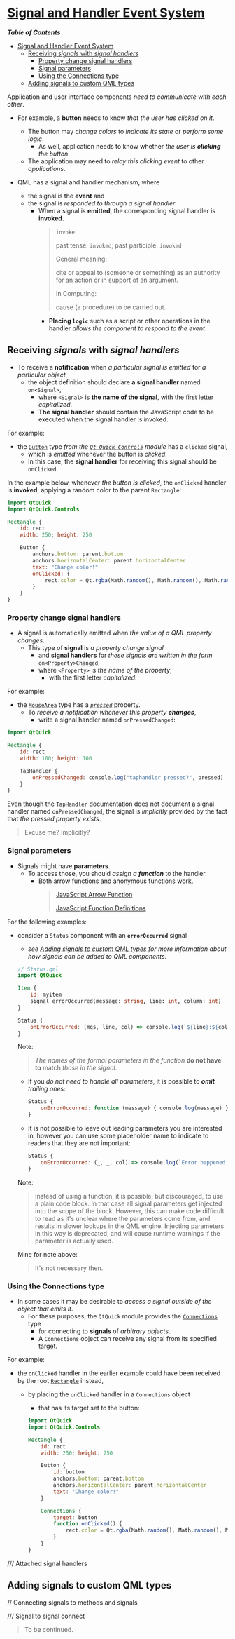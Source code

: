# [Signal and Handler Event System](https://doc.qt.io/qt-6/qtqml-syntax-signals.html)

_**Table of Contents**_
- [Signal and Handler Event System](#signal-and-handler-event-system)
  - [Receiving _signals_ with _signal handlers_](#receiving-signals-with-signal-handlers)
    - [Property change signal handlers](#property-change-signal-handlers)
    - [Signal parameters](#signal-parameters)
    - [Using the Connections type](#using-the-connections-type)
  - [Adding signals to custom QML types](#adding-signals-to-custom-qml-types)

Application and user interface components _need to communicate with each other_.

- For example, a **button** needs to know _that the user has clicked on it_. 
  - The button may _change colors_ to _indicate its state_ or _perform some logic_. 
    - As well, application needs to know whether _the user is **clicking** the button_. 
  - The application may need to _relay this clicking event_ to other _applications_.

- QML has a signal and handler mechanism, where 
  - the signal is the **event** and 
  - the signal is _responded to through a signal handler_. 
    - When a signal is **emitted**, the corresponding signal handler is **invoked**. 
      > `invoke`:
      >
      > past tense: `invoked`; past participle: `invoked`
      >
      > General meaning:
      >
      > cite or appeal to (someone or something) as an authority for an action or in support of an argument.
      >
      >
      > In Computing:
      >
      > cause (a procedure) to be carried out.
      - **Placing `logic`** such as a script or other operations in the handler _allows the component to respond to the event_.

## Receiving _signals_ with _signal handlers_

- To receive a **notification** when _a particular signal is emitted_ for _a particular object_, 
  - the object definition should declare **a signal handler** named `on<Signal>`,
    - where `<Signal>` is **the name of the signal**, with the first letter _capitalized_. 
    - **The signal handler** should contain the JavaScript code to be executed when the signal handler is invoked.

For example: 
- the [`Button`](https://doc.qt.io/qt-6/qml-qtquick-controls2-button.html) type _from the [`Qt Quick Controls`](https://doc.qt.io/qt-6/qtquickcontrols-index.html) module_ has a `clicked` signal, 
  - which is _emitted_ whenever the button is _clicked_. 
  - In this case, the **signal handler** for receiving this signal should be `onClicked`. 

In the example below, whenever _the button is clicked_, the `onClicked` handler is **invoked**, applying a random color to the parent `Rectangle`:

```qml
import QtQuick
import QtQuick.Controls

Rectangle {
    id: rect
    width: 250; height: 250

    Button {
        anchors.bottom: parent.bottom
        anchors.horizontalCenter: parent.horizontalCenter
        text: "Change color!"
        onClicked: {
            rect.color = Qt.rgba(Math.random(), Math.random(), Math.random(), 1);
        }
    }
}
```

### Property change signal handlers

- A signal is automatically emitted when _the value of a QML property changes_. 
  - This type of **signal** is _a property change signal_
    - and **signal handlers** for _these signals are written in the form_ `on<Property>Changed`,
    - where `<Property>` is _the name of the property_,
      - with the first letter _capitalized_.

For example:
- the [`MouseArea`](https://doc.qt.io/qt-6/qml-qtquick-mousearea.html) type has a [_`pressed`_](https://doc.qt.io/qt-6/qml-qtquick-mousearea.html#pressed-signal) property. 
  - To _receive a notification whenever this property **changes**_,
    - write a signal handler named `onPressedChanged`:

```qml
import QtQuick

Rectangle {
    id: rect
    width: 100; height: 100

    TapHandler {
        onPressedChanged: console.log("taphandler pressed?", pressed)
    }
}
```

Even though the [`TapHandler`](https://doc.qt.io/qt-6/qml-qtquick-taphandler.html) documentation does not document a signal handler named `onPressedChanged`, the signal is _implicitly_ provided by the fact that _the pressed property exists_.

> Excuse me? Implicitly?

### Signal parameters

- Signals might have **parameters**.
  - To access those, you should _assign a **function**_ to the handler.
    - Both arrow functions and anonymous functions work.
      > [JavaScript Arrow Function](https://www.w3schools.com/js/js_arrow_function.asp)
      >
      > [JavaScript Function Definitions](https://www.w3schools.com/js/js_function_definition.asp)

For the following examples:
- consider a `Status` component with an **`errorOccurred`** signal 
  - _see [Adding signals to custom QML types](#adding-signals-to-custom-qml-types) for more information about how signals can be added to QML components._
  
  ```qml
  // Status.qml
  import QtQuick

  Item {
      id: myitem
      signal errorOccurred(message: string, line: int, column: int)
  }
  ```

  ```qml
  Status {
      onErrorOccurred: (mgs, line, col) => console.log(`${line}:${col}: ${msg}`)
  }
  ```

  Note:
  > _The names of the formal parameters in the function_ **do not have to** match _those in the signal_.
  
  - If you _do not need to handle all parameters_, it is possible to _**omit** trailing ones_:

    ```qml
    Status {
        onErrorOccurred: function (message) { console.log(message) }
    }
    ```

  - It is not possible to leave out leading parameters you are interested in, however you can use some placeholder name to indicate to readers that they are not important:

    ```qml
    Status {
        onErrorOccurred: (_, _, col) => console.log(`Error happened at column ${col}`)
    }
    ```

  Note:
  > Instead of using a function, it is possible, but discouraged, to use a plain code block. In that case all signal parameters get injected into the scope of the block. However, this can make code difficult to read as it's unclear where the parameters come from, and results in slower lookups in the QML engine. Injecting parameters in this way is deprecated, and will cause runtime warnings if the parameter is actually used.

  Mine for note above:
  > It's not necessary then.

### Using the Connections type

- In some cases it may be desirable to _access a signal outside of the object that emits it_. 
  - For these purposes, the `QtQuick` module provides the [`Connections`](https://doc.qt.io/qt-6/qml-qtqml-connections.html) type 
    - for connecting to **signals** of _arbitrary objects_. 
    - A `Connections` object can receive any signal from its specified [target](https://doc.qt.io/qt-6/qml-qtqml-connections.html#target-prop).

For example:
- the `onClicked` handler in the earlier example could have been received by the root [`Rectangle`](https://doc.qt.io/qt-6/qml-qtquick-rectangle.html) instead,
  - by placing the `onClicked` handler in a `Connections` object 
    - that has its target set to the button:

    ```qml
    import QtQuick
    import QtQuick.Controls
    
    Rectangle {
        id: rect
        width: 250; height: 250
    
        Button {
            id: button
            anchors.bottom: parent.bottom
            anchors.horizontalCenter: parent.horizontalCenter
            text: "Change color!"
        }
    
        Connections {
            target: button
            function onClicked() {
                rect.color = Qt.rgba(Math.random(), Math.random(), Math.random(), 1);
            }
        }
    }
    ```

/// Attached signal handlers

## Adding signals to custom QML types

// Connecting signals to methods and signals

/// Signal to signal connect

> To be continued.
